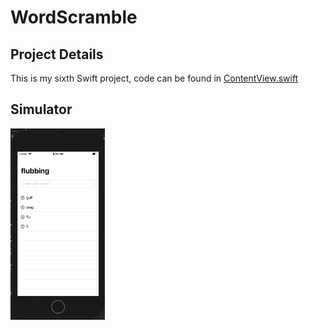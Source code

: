 # WordScramble

## Project Details
This is my sixth Swift project, code can be found in [ContentView.swift](https://github.com/KristinnGodfrey/WordScramble/blob/master/WordScramble/ContentView.swift)
                                                                        

## Simulator
<p align="left">
  <img src="/p1.png" width="30%" /> 
</p>

